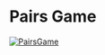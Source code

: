 # Pairs Game
[![PairsGame](https://johnlagoudakis.com/wp-content/uploads/2016/06/click-here-to-play-640x200.png)](https://www.youtube.com/watch?v=N39MGbe2AA0)

